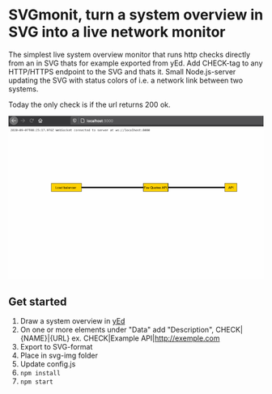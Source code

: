 # SVGmonit, turn a system overview in SVG into a live network monitor

The simplest live system overview monitor that runs http checks directly from an in SVG thats for example exported from yEd. Add CHECK-tag to any HTTP/HTTPS endpoint to the SVG and thats it.
Small Node.js-server updating the SVG with status colors of i.e. a network link between two systems.

Today the only check is if the url returns 200 ok.

![Example](SVGmonit.gif)

## Get started
1. Draw a system overview in [yEd](https://www.yworks.com/products/yed)
2. On one or more elements under "Data" add "Description", CHECK|{NAME}|{URL} ex. CHECK|Example API|http://exemple.com
3. Export to SVG-format
4. Place in svg-img folder
5. Update config.js
5. `npm install`
6. `npm start`
